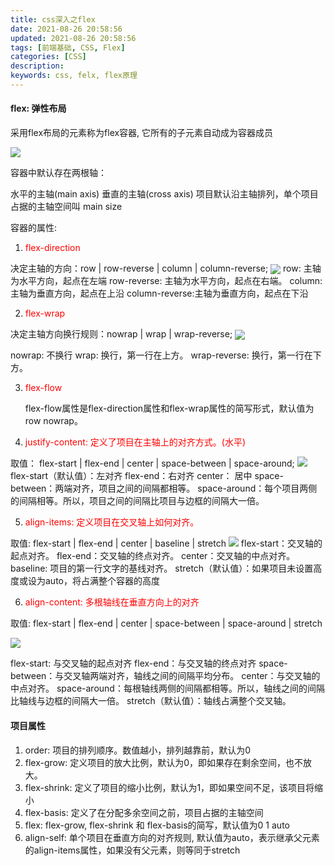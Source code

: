 ```yaml
---
title: css深入之flex
date: 2021-08-26 20:58:56
updated: 2021-08-26 20:58:56
tags: [前端基础, CSS, Flex]
categories: [CSS]
description:
keywords: css, felx, flex原理
---
```


#### flex: 弹性布局

采用flex布局的元素称为flex容器, 它所有的子元素自动成为容器成员

<img src=".././../../static/flex.png">

容器中默认存在两根轴：

水平的主轴(main axis)
垂直的主轴(cross axis)
项目默认沿主轴排列，单个项目占据的主轴空间叫 main size

容器的属性:

1. <p style="color: red;">flex-direction</p>

 决定主轴的方向：row | row-reverse | column | column-reverse;
 <img align="center" src="../../../static/flexdirection.png">
 row: 主轴为水平方向，起点在左端
 row-reverse: 主轴为水平方向，起点在右端。
 column:主轴为垂直方向，起点在上沿
 column-reverse:主轴为垂直方向，起点在下沿

2. <p style="color:red;">flex-wrap</p>

 决定主轴方向换行规则：nowrap | wrap | wrap-reverse;
 <img align="center" src="../../../static/flexwrap.png">

 nowrap: 不换行
 wrap:  换行，第一行在上方。
 wrap-reverse: 换行，第一行在下方。

3. <p style="color:red;">flex-flow</p>
   flex-flow属性是flex-direction属性和flex-wrap属性的简写形式，默认值为row nowrap。

4. <p style="color:red;">justify-content: 定义了项目在主轴上的对齐方式。(水平)</p>

取值： flex-start | flex-end | center | space-between | space-around;
<img src="../../../static/flexjutify.png"/>
flex-start（默认值）：左对齐
flex-end：右对齐
center： 居中
space-between：两端对齐，项目之间的间隔都相等。
space-around：每个项目两侧的间隔相等。所以，项目之间的间隔比项目与边框的间隔大一倍。

5. <p style="color: red;">align-items: 定义项目在交叉轴上如何对齐。</p>

取值: flex-start | flex-end | center | baseline | stretch
<img src="../../../static/flexaligin.png">
flex-start：交叉轴的起点对齐。
flex-end：交叉轴的终点对齐。
center：交叉轴的中点对齐。
baseline: 项目的第一行文字的基线对齐。
stretch（默认值）：如果项目未设置高度或设为auto，将占满整个容器的高度

6. <p style="color:red;">align-content: 多根轴线在垂直方向上的对齐</p>

取值: flex-start | flex-end | center | space-between | space-around | stretch
  
<img src="../../../static/flexaligncontent.png">

flex-start: 与交叉轴的起点对齐
flex-end：与交叉轴的终点对齐
space-between：与交叉轴两端对齐，轴线之间的间隔平均分布。
center：与交叉轴的中点对齐。
space-around：每根轴线两侧的间隔都相等。所以，轴线之间的间隔比轴线与边框的间隔大一倍。
stretch（默认值）：轴线占满整个交叉轴。

#### 项目属性


1. order: 项目的排列顺序。数值越小，排列越靠前，默认为0
2. flex-grow: 定义项目的放大比例，默认为0，即如果存在剩余空间，也不放大。
3. flex-shrink: 定义了项目的缩小比例，默认为1，即如果空间不足，该项目将缩小
4. flex-basis: 定义了在分配多余空间之前，项目占据的主轴空间
5. flex: flex-grow, flex-shrink 和 flex-basis的简写，默认值为0 1 auto
6. align-self: 单个项目在垂直方向的对齐规则, 默认值为auto，表示继承父元素的align-items属性，如果没有父元素，则等同于stretch

